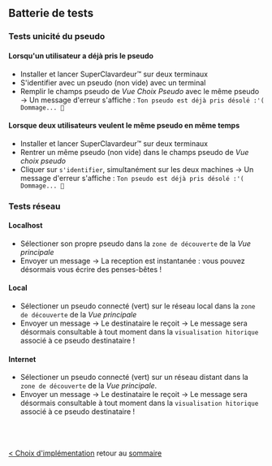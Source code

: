 ## Batterie de tests 

### Tests unicité du pseudo 
#### Lorsqu'un utilisateur a déjà pris le pseudo
- Installer et lancer SuperClavardeur™ sur deux terminaux 
- S'identifier avec un pseudo (non vide) avec un terminal
- Remplir le champs pseudo de *Vue Choix Pseudo* avec le même pseudo
→ Un message d'erreur s'affiche : `Ton pseudo est déjà pris désolé :'( Dommage... 🙈`

#### Lorsque deux utilisateurs veulent le même pseudo en même temps
- Installer et lancer SuperClavardeur™ sur deux terminaux 
- Rentrer un même pseudo (non vide) dans le champs pseudo de *Vue choix pseudo*
- Cliquer sur `s'identifier`, simultanément sur les deux machines
→ Un message d'erreur s'affiche : `Ton pseudo est déjà pris désolé :'( Dommage... 🙈`

### Tests réseau
#### Localhost
- Sélectioner son propre pseudo dans la `zone de découverte` de la *Vue principale*
- Envoyer un message
→ La reception est instantanée : vous pouvez désormais vous écrire des penses-bêtes !

#### Local
- Sélectioner un pseudo connecté (vert) sur le réseau local dans la `zone de découverte` de la *Vue principale*
- Envoyer un message 
→ Le destinataire le reçoit
→ Le message sera désormais consultable à tout moment dans la `visualisation hitorique` associé à ce pseudo destinataire !

#### Internet
- Sélectioner un pseudo connecté (vert) sur un réseau distant dans la `zone de découverte` de la *Vue principale*.
- Envoyer un message
→ Le destinataire le reçoit 
→ Le message sera désormais consultable à tout moment dans la `visualisation hitorique` associé à ce pseudo destinataire !

<br><br><br>
[< Choix d'implémentation](choix.md)
retour au [sommaire](README.md)<br>
